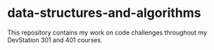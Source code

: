 # data-structures-and-algorithms

This repository contains my work on code challenges throughout my DevStation 301 and 401 courses.

